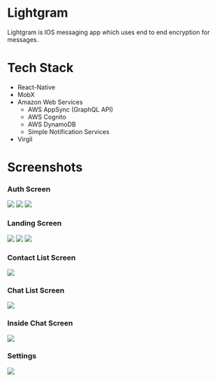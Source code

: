 # Lightgram
Lightgram is IOS messaging app which uses end to end encryption for messages.

# Tech Stack
<ul>
  <li>
    React-Native
  </li>
  <li>
    MobX
  </li>
  <li>
    Amazon Web Services
    <ul>
      <li>
        AWS AppSync (GraphQL API)
      </li>
      <li>
        AWS Cognito
      </li>
      <li>
        AWS DynamoDB
      </li>
      <li>
      Simple Notification Services
      </li>
    </ul>
  </li>
  <li>
    Virgil
  </li>
</ul>

# Screenshots
### Auth Screen
<img src="https://github.com/serhii12/Lightgram/blob/master/docs/signIn.png"/>
<img src="https://github.com/serhii12/Lightgram/blob/master/docs/signUp.png"/>
<img src="https://github.com/serhii12/Lightgram/blob/master/docs/confirmSignIn&confirmSignUp.png"/>

### Landing Screen
<img src="https://github.com/serhii12/Lightgram/blob/master/docs/landinPageOne.png"/>
<img src="https://github.com/serhii12/Lightgram/blob/master/docs/landinPageTwo.png"/>
<img src="https://github.com/serhii12/Lightgram/blob/master/docs/landinPageThree.png"/>

### Contact List Screen
<img src="https://github.com/serhii12/Lightgram/blob/master/docs/contactList.png"/>

### Chat List Screen
<img src="https://github.com/serhii12/Lightgram/blob/master/docs/chatList.png"/>

### Inside Chat Screen
<img src="https://github.com/serhii12/Lightgram/blob/master/docs/chat.png"/>

### Settings
<img src="https://github.com/serhii12/Lightgram/blob/master/docs/settings.png"/>